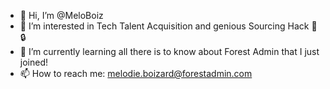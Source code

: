- 👋 Hi, I’m @MeloBoiz
- 👀 I’m interested in Tech Talent Acquisition and genious Sourcing Hack 🧷🔒
- 🌱 I’m currently learning all there is to know about Forest Admin that I just joined! 
- 📫 How to reach me: melodie.boizard@forestadmin.com

<!---
MeloBoiz/MeloBoiz is a ✨ special ✨ repository because its `README.md` (this file) appears on your GitHub profile.
You can click the Preview link to take a look at your changes.
--->
